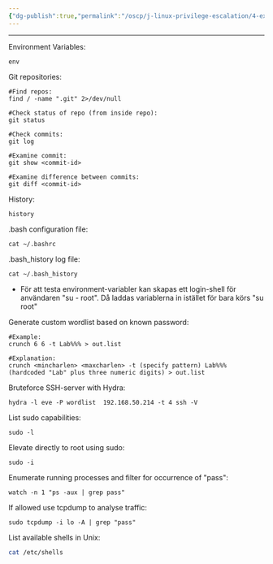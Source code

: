 ```yaml
---
{"dg-publish":true,"permalink":"/oscp/j-linux-privilege-escalation/4-exposed-information/","updated":"2024-01-05T11:36:14.888+01:00"}
---
```


-------
Environment Variables:
```
env
```

Git repositories:
```
#Find repos:
find / -name ".git" 2>/dev/null

#Check status of repo (from inside repo):
git status

#Check commits:
git log

#Examine commit:
git show <commit-id>

#Examine difference between commits:
git diff <commit-id>
```

History:
```
history
```

.bash configuration file:
```
cat ~/.bashrc
```

.bash_history log file:
```
cat ~/.bash_history
```
- För att testa environment-variabler kan skapas ett login-shell för användaren "su - root". Då laddas variablerna in istället för bara körs "su root"

Generate custom wordlist based on known password:
```
#Example:
crunch 6 6 -t Lab%%% > out.list

#Explanation:
crunch <mincharlen> <maxcharlen> -t (specify pattern) Lab%%% (hardcoded "Lab" plus three numeric digits) > out.list
```

Bruteforce SSH-server with Hydra:
```
hydra -l eve -P wordlist  192.168.50.214 -t 4 ssh -V
```

List sudo capabilities:
```
sudo -l
```

Elevate directly to root using sudo:
```
sudo -i
```

Enumerate running processes and filter for occurrence of "pass":
```
watch -n 1 "ps -aux | grep pass"
```

If allowed use tcpdump to analyse traffic:
```
sudo tcpdump -i lo -A | grep "pass"
```

List available shells in Unix:
```bash
cat /etc/shells
```

